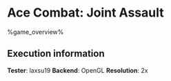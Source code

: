 # Ace Combat: Joint Assault 

%game_overview%

## Execution information

**Tester**: laxsu19
**Backend**: OpenGL
**Resolution**: 2x